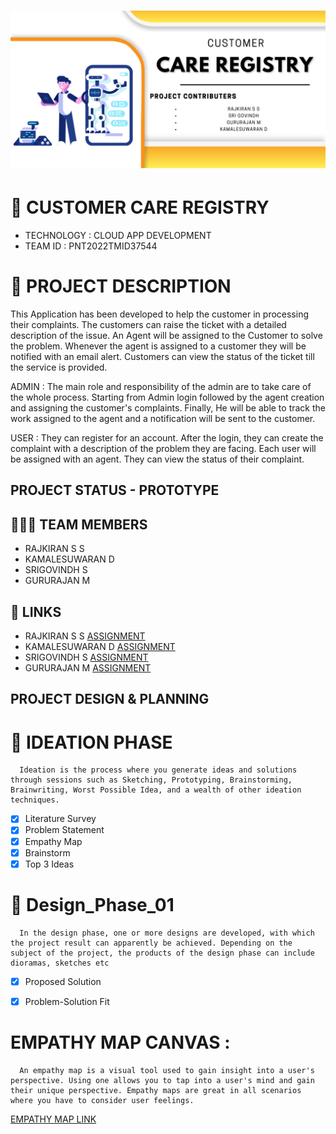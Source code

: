 <h1 align="fill" >
 <img src="CUSTOMER.png" />
</h1>

# 🛃 CUSTOMER CARE REGISTRY

- TECHNOLOGY : CLOUD APP DEVELOPMENT
- TEAM ID    : PNT2022TMID37544

# 📒 PROJECT DESCRIPTION

This Application has been developed to help the customer in processing their complaints.  The customers can raise the ticket with a detailed description of the issue.  An Agent will be assigned to the Customer to solve the problem.  Whenever the agent is assigned to a customer they will be notified with an email alert.  Customers can view the status of the ticket till the service is provided.

 ADMIN :
 The main role and responsibility of the admin are to take care of the whole process.  Starting from Admin login followed by the agent creation and assigning the customer's complaints.  Finally, He will be able to track the work assigned to the agent and a notification will be sent to the customer.

 USER :
 They can register for an account.  After the login, they can create the complaint with a description of the problem they are facing.  Each user will be assigned with an agent.  They can view the status of their complaint.

 ## PROJECT STATUS - PROTOTYPE

## 🧑🏻‍🦰 TEAM MEMBERS
- RAJKIRAN S S
- KAMALESUWARAN D   
- SRIGOVINDH S
- GURURAJAN M

## 🔗 LINKS
- RAJKIRAN S S      [ASSIGNMENT](https://github.com/IBM-EPBL/IBM-Project-1392-1658386621/tree/main/Assignment/Team_Lead) 
- KAMALESUWARAN D   [ASSIGNMENT](https://github.com/IBM-EPBL/IBM-Project-1392-1658386621/tree/main/Assignment/M1_Lead) 
- SRIGOVINDH S      [ASSIGNMENT](https://github.com/IBM-EPBL/IBM-Project-1392-1658386621/tree/main/Assignment/M2_Lead)
- GURURAJAN M       [ASSIGNMENT](https://github.com/IBM-EPBL/IBM-Project-1392-1658386621/tree/main/Assignment/M3_Lead)


## PROJECT DESIGN & PLANNING
# 🧩 IDEATION PHASE

      Ideation is the process where you generate ideas and solutions through sessions such as Sketching, Prototyping, Brainstorming, Brainwriting, Worst Possible Idea, and a wealth of other ideation techniques.
- [x] Literature Survey
- [x] Problem Statement
- [x] Empathy Map
- [x] Brainstorm
- [x] Top 3 Ideas

# 🧩 Design_Phase_01

      In the design phase, one or more designs are developed, with which the project result can apparently be achieved. Depending on the subject of the project, the products of the design phase can include dioramas, sketches etc
- [x] Proposed Solution
- [x] Problem-Solution Fit


# EMPATHY MAP CANVAS :
      An empathy map is a visual tool used to gain insight into a user's perspective. Using one allows you to tap into a user's mind and gain their unique perspective. Empathy maps are great in all scenarios where you have to consider user feelings.


[EMPATHY MAP LINK ](https://github.com/IBM-EPBL/IBM-Project-1392-1658386621/blob/main/Pre-Development/Ideation_Phase/Empathy_Map)
